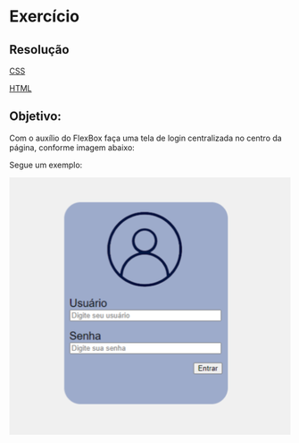 # Exercício

## Resolução

[CSS](https://github.com/thaisconto/Curso-ADS/blob/main/JavaScript_Web/Listas/Lista7/exercicio1.css)

[HTML](https://github.com/thaisconto/Curso-ADS/blob/main/JavaScript_Web/Listas/Lista7/exercicio1.html)

## Objetivo:
Com o auxílio do FlexBox faça uma tela de login centralizada no centro da página, conforme imagem abaixo:


Segue um exemplo:

<img src = print1.png>


